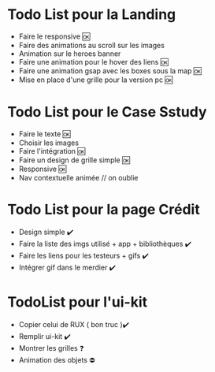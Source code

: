 

# Todo List pour la Landing


- Faire le responsive 🆗
- Faire des animations au scroll sur les images 
- Animation sur le heroes banner 
- Faire une animation pour le hover des liens 🆗
- Faire une animation gsap avec les boxes sous la map 🆗 
- Mise en place d'une grille pour la version pc 🆗


# Todo List pour le Case Sstudy

- Faire le texte 🆗
- Choisir les images 
- Faire l'intégration 🆗
- Faire un design  de grille simple 🆗
- Responsive 🆗
- Nav contextuelle animée // on oublie 

# Todo List pour la page Crédit 

- Design simple ✔️
- Faire la liste des imgs utilisé + app + bibliothèques ✔️
- Faire les liens pour les testeurs + gifs ✔️
- Intégrer gif dans le merdier ✔️


# TodoList pour l'ui-kit 
 
 - Copier celui de RUX ( bon truc )✔️
 - Remplir ui-kit ✔️
 - Montrer les grilles ❓
 - Animation des objets ⛔


